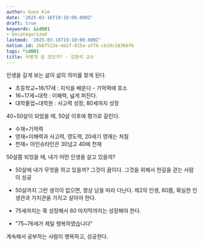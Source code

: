 ```yaml
---
author: Gunn Kim
date: '2025-03-16T19:10:00.000Z'
draft: true
keywords: &id001
- Uncategorized
lastmod: '2025-03-16T19:10:00.000Z'
notion_id: 1b87522e-eb2f-815a-af7b-cb19c18366fb
tags: *id001
title: 어떻게 살 것인가? - 김형석 교수
---
```



인생을 길게 보는 삶이 삶의 의미를 찾게 된다.

- 초등학교~16/17세 : 지식을 배운다 - 기억력에 호소
- 16~17세~대학 : 이해력, 넓게 퍼진다.
- 대학졸업~대학원 : 사고력 성장, 80세까지 성장

40~50살이 되었을 때, 50살 이후에 평가로 갈린다.

- 수재=기억력
- 영재=이해력과 사고력, 영도력, 20세기 영재는 처칠
- 천재= 아인슈타인은 30넘고 40에 천재

50살쯤 되었을 때, 내가 어떤 인생을 살고 있을까?

- 50살에 내가 무엇을 하고 있을까? 그것이 꿈이다. 그것을 위해서 한길을 걷는 사람이 성공
- 50살까지 그런 생각이 없으면, 항상 남을 따라 다닌다.
제2의 인생, 60쯤, 확실한 인생관과 가치관을 가지고 살아야 한다.

- 75세까지는 쭉 성장해서 80 마지막까지는 성장해야 한다.
- "75~76세가 제일 행복하였습니다"

계속해서 공부하는 사람이 행복하고, 성공한다.



